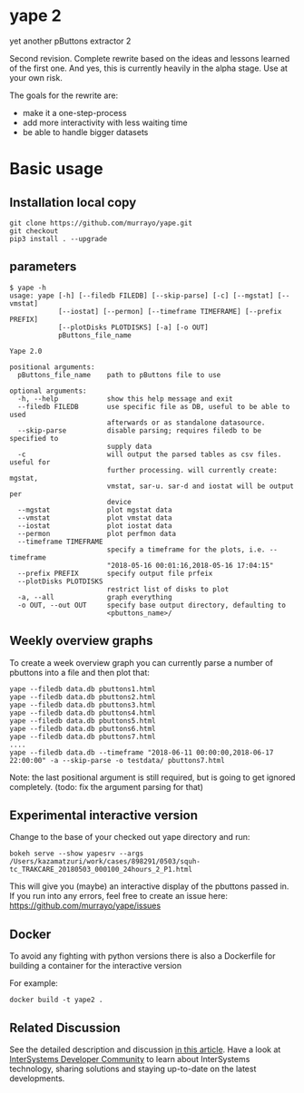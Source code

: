 # yape 2
yet another pButtons extractor 2

Second revision. Complete rewrite based on the ideas and lessons learned of the first one. And yes, this is currently heavily in the alpha stage. Use at your own risk.

The goals for the rewrite are:
   * make it a one-step-process
   * add more interactivity with less waiting time
   * be able to handle bigger datasets

# Basic usage

## Installation local copy

```
git clone https://github.com/murrayo/yape.git
git checkout
pip3 install . --upgrade
```
## parameters
```
$ yape -h
usage: yape [-h] [--filedb FILEDB] [--skip-parse] [-c] [--mgstat] [--vmstat]
            [--iostat] [--permon] [--timeframe TIMEFRAME] [--prefix PREFIX]
            [--plotDisks PLOTDISKS] [-a] [-o OUT]
            pButtons_file_name

Yape 2.0

positional arguments:
  pButtons_file_name    path to pButtons file to use

optional arguments:
  -h, --help            show this help message and exit
  --filedb FILEDB       use specific file as DB, useful to be able to used
                        afterwards or as standalone datasource.
  --skip-parse          disable parsing; requires filedb to be specified to
                        supply data
  -c                    will output the parsed tables as csv files. useful for
                        further processing. will currently create: mgstat,
                        vmstat, sar-u. sar-d and iostat will be output per
                        device
  --mgstat              plot mgstat data
  --vmstat              plot vmstat data
  --iostat              plot iostat data
  --permon              plot perfmon data
  --timeframe TIMEFRAME
                        specify a timeframe for the plots, i.e. --timeframe
                        "2018-05-16 00:01:16,2018-05-16 17:04:15"
  --prefix PREFIX       specify output file prfeix
  --plotDisks PLOTDISKS
                        restrict list of disks to plot
  -a, --all             graph everything
  -o OUT, --out OUT     specify base output directory, defaulting to
                        <pbuttons_name>/
```
## Weekly overview graphs

To create a week overview graph you can currently parse a number of pbuttons into a file and then plot that:
```
yape --filedb data.db pbuttons1.html
yape --filedb data.db pbuttons2.html
yape --filedb data.db pbuttons3.html
yape --filedb data.db pbuttons4.html
yape --filedb data.db pbuttons5.html
yape --filedb data.db pbuttons6.html
yape --filedb data.db pbuttons7.html
....
yape --filedb data.db --timeframe "2018-06-11 00:00:00,2018-06-17 22:00:00" -a --skip-parse -o testdata/ pbuttons7.html
```
Note: the last positional argument is still required, but is going to get ignored completely. (todo: fix the argument parsing for that)

## Experimental interactive version

Change to the base of your checked out yape directory and run:
```
bokeh serve --show yapesrv --args /Users/kazamatzuri/work/cases/898291/0503/squh-tc_TRAKCARE_20180503_000100_24hours_2_P1.html
```

This will give you (maybe) an interactive display of the pbuttons passed in. If you run into any errors, feel free to create an issue here: https://github.com/murrayo/yape/issues

## Docker

To avoid any fighting with python versions there is also a Dockerfile for building a container for the interactive version

For example:
```
docker build -t yape2 .
```

## Related Discussion

See the detailed description and discussion [in this article](https://community.intersystems.com/post/yape-yet-another-pbuttons-extractor-and-automatically-create-charts).
Have a look at [InterSystems Developer Community](community.intersystems.com) to learn about InterSystems technology, sharing solutions and staying up-to-date on the latest developments.